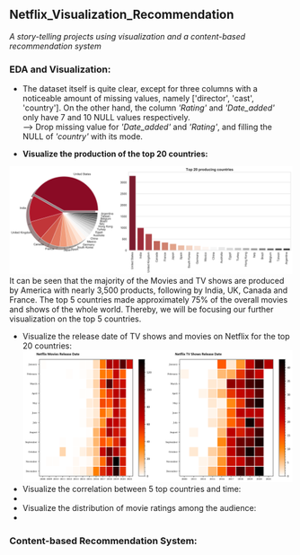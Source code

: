 ## Netflix_Visualization_Recommendation
*A story-telling projects using visualization and a content-based recommendation system*  

### EDA and Visualization:  
- The dataset itself is quite clear, except for three columns with a noticeable amount of missing values, namely
['director', 'cast', 'country']. On the other hand, the column *'Rating'* and *'Date_added'* only have 7 and 10 NULL values respectively.   
--> Drop missing value for *'Date_added'* and *'Rating'*, and filling the NULL of *'country'* with its mode.  

- **Visualize the production of the top 20 countries:**  
 <img src="Country.png?raw=true"/>
 It can be seen that the majority of the Movies and TV shows are produced by America with nearly 3,500 products, following by 
 India, UK, Canada and France. The top 5 countries made approximately 75% of the overall movies and shows of the whole world. Thereby, 
 we will be focusing our further visualization on the top 5 countries.   
 
-  Visualize the release date of TV shows and movies on Netflix for the top 20 countries:  
   <img src="TV_Show_and_Movies.png?raw=true"/> 
-  Visualize the correlation between 5 top countries and time:  
-   <Insert year_country_top5 image>
-   Visualize the distribution of movie ratings among the audience:
-   <Insert Movie_Rating image> 

### Content-based Recommendation System:  


